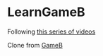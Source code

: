 # LearnGameB

Following [this series of videos](https://www.youtube.com/watch?v=3zFFrBSdBvA&list=PLlaINRtydtNWuRfd4Ra3KeD6L9FP_tDE7)

Clone from [GameB](https://github.com/ryanries/GameB)
